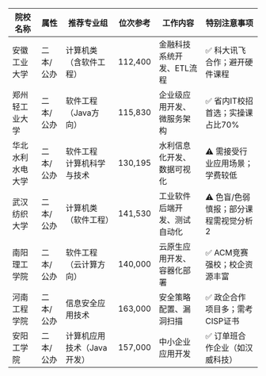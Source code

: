 
| 院校名称     | 属性    | 推荐专业组            | 位次参考    | 工作内容           | 特别注意事项                |
| -------- | ----- | ---------------- | ------- | -------------- | --------------------- |
| 安徽工业大学   | 二本/公办 | 计算机类（含软件工程）      | 112,400 | 金融科技系统开发、ETL流程 | ✅ 科大讯飞合作；避开硬件课程       |
| 郑州轻工业大学  | 二本/公办 | 软件工程（Java方向）     | 115,830 | 企业级应用开发、微服务架构  | ✅ 省内IT校招首选；实操课占比70%   |
| 华北水利水电大学 | 二本/公办 | 软件工程<br>计算机科学与技术 | 130,195 | 水利信息化开发、数据可视化  | ⚠️ 需接受行业应用场景；学费较低     |
| 武汉纺织大学   | 二本/公办 | 计算机类（软件工程）       | 141,530 | 工业软件后端开发、测试自动化 | ⚠️ 色盲/色弱慎报；部分课程需视觉分析2 |
| 南阳理工学院   | 二本/公办 | 软件工程（云计算方向）      | 140,000 | 云原生应用开发、容器化部署  | ✅ ACM竞赛强校；校企资源丰富      |
| 河南工程学院   | 二本/公办 | 信息安全应用技术         | 163,000 | 安全策略配置、漏洞扫描    | ✅ 政企合作项目多；需考CISP证书    |
| 安阳工学院    | 二本/公办 | 计算机应用技术（Java开发）  | 157,000 | 中小企业应用开发       | ✅ 订单班合作企业（如汉威科技）      |

